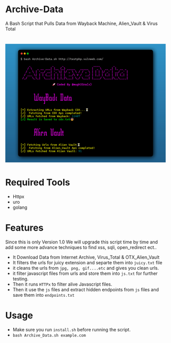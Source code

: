 # Archive-Data
A Bash Script that Pulls Data from Wayback Machine, Alien_Vault &amp; Virus Total

<h1 align="center">
  <img src="https://github.com/mugh33ra/Archive-Data/blob/main/img/ss.jpg" width="700px">
  <br>
</h1>

# Required Tools
* Httpx
* uro
* golang

# Features
Since this is only Version 1.0 We will upgrade this script time by time and add some more advance techniques to find xss, sqli, open_redirect ect..
* It Download Data from Internet Archive, Virus_Total & OTX_Alien_Vault
* It filters the urls for juicy extension and separte them into `juicy.txt` file
* it cleans the urls from `jpg, png, gif....etc` and gives you clean urls.
* it filter javascript files from urls and store them into `js.txt` for further testing.
* Then it runs `HTTPx` to filter alive Javascript files.
* Then it use the `js` files and extract hidden endpoints from `js` files and save them into `endpoints.txt`

# Usage
* Make sure you run `install.sh` before running the script.
* `bash Archive_Data.sh example.com`
